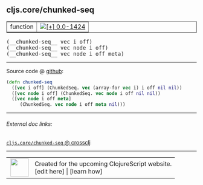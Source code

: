 ## cljs.core/chunked-seq



 <table border="1">
<tr>
<td>function</td>
<td><a href="https://github.com/cljsinfo/cljs-api-docs/tree/0.0-1424"><img valign="middle" alt="[+] 0.0-1424" title="Added in 0.0-1424" src="https://img.shields.io/badge/+-0.0--1424-lightgrey.svg"></a> </td>
</tr>
</table>


 <samp>
(__chunked-seq__ vec i off)<br>
</samp>
 <samp>
(__chunked-seq__ vec node i off)<br>
</samp>
 <samp>
(__chunked-seq__ vec node i off meta)<br>
</samp>

---







Source code @ [github](https://github.com/clojure/clojurescript/blob/r1885/src/cljs/cljs/core.cljs#L3402-L3406):

```clj
(defn chunked-seq
  ([vec i off] (ChunkedSeq. vec (array-for vec i) i off nil nil))
  ([vec node i off] (ChunkedSeq. vec node i off nil nil))
  ([vec node i off meta]
     (ChunkedSeq. vec node i off meta nil)))
```

<!--
Repo - tag - source tree - lines:

 <pre>
clojurescript @ r1885
└── src
    └── cljs
        └── cljs
            └── <ins>[core.cljs:3402-3406](https://github.com/clojure/clojurescript/blob/r1885/src/cljs/cljs/core.cljs#L3402-L3406)</ins>
</pre>

-->

---



###### External doc links:

[`cljs.core/chunked-seq` @ crossclj](http://crossclj.info/fun/cljs.core.cljs/chunked-seq.html)<br>

---

 <table>
<tr><td>
<img valign="middle" align="right" width="48px" src="http://i.imgur.com/Hi20huC.png">
</td><td>
Created for the upcoming ClojureScript website.<br>
[edit here] | [learn how]
</td></tr></table>

[edit here]:https://github.com/cljsinfo/cljs-api-docs/blob/master/cljsdoc/cljs.core/chunked-seq.cljsdoc
[learn how]:https://github.com/cljsinfo/cljs-api-docs/wiki/cljsdoc-files

<!--

This information was too distracting to show to readers, but I'll leave it
commented here since it is helpful to:

- pretty-print the data used to generate this document
- and show how to retrieve that data



The API data for this symbol:

```clj
{:ns "cljs.core",
 :name "chunked-seq",
 :type "function",
 :signature ["[vec i off]" "[vec node i off]" "[vec node i off meta]"],
 :source {:code "(defn chunked-seq\n  ([vec i off] (ChunkedSeq. vec (array-for vec i) i off nil nil))\n  ([vec node i off] (ChunkedSeq. vec node i off nil nil))\n  ([vec node i off meta]\n     (ChunkedSeq. vec node i off meta nil)))",
          :title "Source code",
          :repo "clojurescript",
          :tag "r1885",
          :filename "src/cljs/cljs/core.cljs",
          :lines [3402 3406]},
 :full-name "cljs.core/chunked-seq",
 :full-name-encode "cljs.core/chunked-seq",
 :history [["+" "0.0-1424"]]}

```

Retrieve the API data for this symbol:

```clj
;; from Clojure REPL
(require '[clojure.edn :as edn])
(-> (slurp "https://raw.githubusercontent.com/cljsinfo/cljs-api-docs/catalog/cljs-api.edn")
    (edn/read-string)
    (get-in [:symbols "cljs.core/chunked-seq"]))
```

-->
